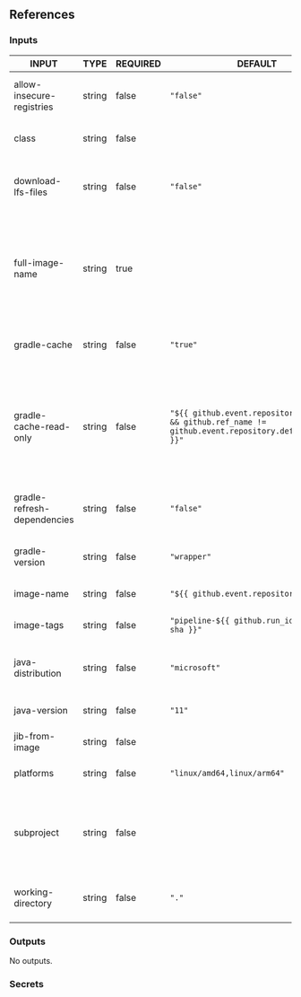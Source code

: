 ## References

### Inputs

<!-- AUTO-DOC-INPUT:START - Do not remove or modify this section -->

| INPUT                       | TYPE   | REQUIRED | DEFAULT                                                                                                 | DESCRIPTION                                                                                                                                                             |
| --------------------------- | ------ | -------- | ------------------------------------------------------------------------------------------------------- | ----------------------------------------------------------------------------------------------------------------------------------------------------------------------- |
| allow-insecure-registries   | string | false    | `"false"`                                                                                               | Whether to allow insecure registries or not. (Default is false)                                                                                                         |
| class                       | string | false    |                                                                                                         | The entrypoint class to be used for the image                                                                                                                           |
| download-lfs-files          | string | false    | `"false"`                                                                                               | Whether the Git checkout action should resolve LFS files or not. (Default is false)                                                                                     |
| full-image-name             | string | true     |                                                                                                         | Full name of image (registry/image:tag) If an image name is provided without a tag, 'latest' will be used. Be careful with registries that dont allow overwriting tags. |
| gradle-cache                | string | false    | `"true"`                                                                                                | Whether Gradle caching is enabled or not. (Default is true)                                                                                                             |
| gradle-cache-read-only      | string | false    | `"${{ github.event.repository != null && github.ref_name != github.event.repository.default_branch }}"` | Whether Gradle caching should be read-only. By default this value is 'false' for workflows on the GitHub default branch and 'true' for workflows on other branches.     |
| gradle-refresh-dependencies | string | false    | `"false"`                                                                                               | Whether Gradle should refresh dependencies. (Default is false)                                                                                                          |
| gradle-version              | string | false    | `"wrapper"`                                                                                             | Gradle version to be installed. (Default is wrapper)                                                                                                                    |
| image-name                  | string | false    | `"${{ github.event.repository.name }}"`                                                                 | Name of Docker image.                                                                                                                                                   |
| image-tags                  | string | false    | `"pipeline-${{ github.run_id }}-git-{{ sha }}"`                                                         | Tag of Jib Image (comma separated list)                                                                                                                                 |
| java-distribution           | string | false    | `"microsoft"`                                                                                           | Java distribution to be installed. (Default is microsoft)                                                                                                               |
| java-version                | string | false    | `"11"`                                                                                                  | Java version to be installed. (Default is 11)                                                                                                                           |
| jib-from-image              | string | false    |                                                                                                         | The Jib base image to use                                                                                                                                               |
| platforms                   | string | false    | `"linux/amd64,linux/arm64"`                                                                             | Architectures for the created image (comma separated)                                                                                                                   |
| subproject                  | string | false    |                                                                                                         | The Gradle subproject for which the image should be built (If not specified, an image for the root project will be built)                                               |
| working-directory           | string | false    | `"."`                                                                                                   | Working directory of your Gradle artifacts. (Default is .)                                                                                                              |

<!-- AUTO-DOC-INPUT:END -->

### Outputs

<!-- AUTO-DOC-OUTPUT:START - Do not remove or modify this section -->

No outputs.

<!-- AUTO-DOC-OUTPUT:END -->

### Secrets
